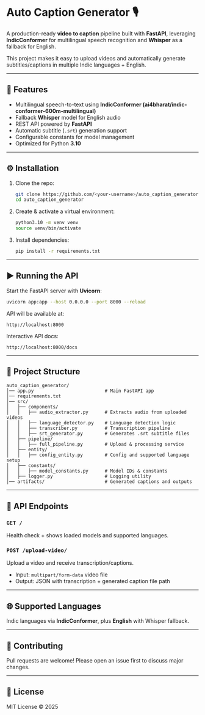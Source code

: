 # Auto Caption Generator 🎙️  

A production-ready **video to caption** pipeline built with **FastAPI**, leveraging **IndicConformer** for multilingual speech recognition and **Whisper** as a fallback for English.  

This project makes it easy to upload videos and automatically generate subtitles/captions in multiple Indic languages + English.  

---

## 🚀 Features  
- Multilingual speech-to-text using **IndicConformer (ai4bharat/indic-conformer-600m-multilingual)**  
- Fallback **Whisper** model for English audio  
- REST API powered by **FastAPI**  
- Automatic subtitle (`.srt`) generation support  
- Configurable constants for model management  
- Optimized for Python **3.10**  

---

## ⚙️ Installation  

1. Clone the repo:  
   ```bash
   git clone https://github.com/<your-username>/auto_caption_generator.git
   cd auto_caption_generator
   ```

2. Create & activate a virtual environment:  
   ```bash
   python3.10 -m venv venv
   source venv/bin/activate
   ```

3. Install dependencies:  
   ```bash
   pip install -r requirements.txt
   ```

---

## ▶️ Running the API  

Start the FastAPI server with **Uvicorn**:  

```bash
uvicorn app:app --host 0.0.0.0 --port 8000 --reload
```

API will be available at:  
```
http://localhost:8000
```

Interactive API docs:  
```
http://localhost:8000/docs
```

---

## 📂 Project Structure  

```
auto_caption_generator/
│── app.py                          # Main FastAPI app
│── requirements.txt
│── src/
│   ├── components/
│   │   ├── audio_extractor.py      # Extracts audio from uploaded videos
│   │   ├── language_detector.py    # Language detection logic
│   │   ├── transcriber.py          # Transcription pipeline
│   │   ├── srt_generator.py        # Generates .srt subtitle files
│   ├── pipeline/
│   │   ├── full_pipeline.py        # Upload & processing service
│   ├── entity/
│   │   ├── config_entity.py        # Config and supported language setup
│   ├── constants/
│   │   ├── model_constants.py      # Model IDs & constants
│   ├── logger.py                   # Logging utility
│── artifacts/                      # Generated captions and outputs
```

---

## 📡 API Endpoints  

### `GET /`  
Health check + shows loaded models and supported languages.  

### `POST /upload-video/`  
Upload a video and receive transcription/captions.  
- Input: `multipart/form-data` video file  
- Output: JSON with transcription + generated caption file path  

---

## 🌐 Supported Languages  
Indic languages via **IndicConformer**, plus **English** with Whisper fallback.  


---

## 🤝 Contributing  
Pull requests are welcome! Please open an issue first to discuss major changes.  

---

## 📜 License  
MIT License © 2025  
